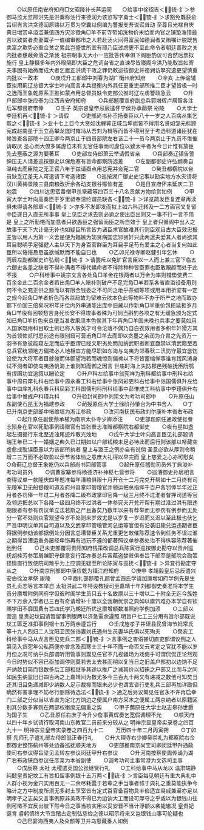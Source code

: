 <!-- { "loadSidebar": true } -->
　　○以原任南安府知府□文昭降补长芦运同　　○给事中徐绍吉＜锍-釒＞参御马监太监邢洪先是洪奏称油行来德润为该监写字勇士＜锍-釒＞求豁免既获俞旨绍吉言洪贪德润原赂以万贯为空囊以例编为讐报支吾说谎耸动  至尊且光禄自庆典日增赏卓溢滥兼值四方灾沴徵角□羊不前寺帑如洗物价未给而内官之铺垫渔猎最苦以致贫者卖妻鬻子一值编审都市之人若赴汤火间得富民如德润者又贿嘱计脱既售卖富之欺势必重佥贫之累此岂盛世所宜有耶乃臣过虑更不至此命令者朝廷善败之关内批者壅蔽旁落之渐我  祖宗朝事无大小一应批答传奉俱下阁臣酌议可否然后票拟施行  皇上静摄多年内外暌隔即大臣之危词台省之直谏尽皆寝阁今洪乃能取旨如寄夫事固有始微而成大者乞亟正洪谎干政之罪仍敕巡按御史并德润访拏究遣更望慎重内批以一政本
　　○庚戌升工部郎中刘春为湖广衡州府知府
　　○辛亥  上传谕辅臣拟用蓟辽总督大学士叶向高言本兵提衡内外其任更重吏部所推二臣才望皆极一时之选而王象乾原系正推如蒙点用总督员缺令吏部公推时辽左虏警政急云
　　○升户部郎中张应泰为江西吉安府知府
　　○兵部题覆宣府副总兵郭增辉卢居智各注后军都督府带俸
　　○壬子  英宗睿皇帝忌辰遣怀宁侯孙承荫祭  裕陵
　　○大学士李廷机再＜锍-釒＞请假
　　○吏部尚书孙丕扬奏臣以八十一岁之人百病丛集乞骸之＜锍-釒＞业十七上目今大贤如沈鲤郭正域吕坤而皆不得用名贤如邹元标顾宪成赵南星于玉立高攀龙庞时雍冯从吾刘为楫等而皆不得用至于考选科道诸臣犹在候旨查各部院十四正卿今两京止于四员部院左右该二十一员今两京止于九员不惟催请取厌  圣心而大僚多属虗位未有无官任事而可虗位以致太平者为今日计惟有放臣先去壅蔽之源为要著耳
　　○吏部左侍郎萧云举请假省亲
　　○兵部奏辽镇告警弹压无人请差巡按御史以保危塞有旨命都察院选差
　　○左副都御史许弘纲奏自温纯去而臣院之无正官八年于兹请亟点用总宪并佥宪二官
　　○癸丑都察院以台员缺乏辽差无人可遣请下考选诸臣　　○巡按湖广御史史记事以勘实地方水灾请将汉川黄梅景陵三县南粮改折余各动支银谷赈恤有差
　　○是日宣府怀来延庆二卫地震
　　○四川达思蛮番僧甲杀坚藏等四百三十八名贡献方物给赏如例
　　○甲寅大学士叶向高奏臣于岁里祗奉温纶谓员缺各＜锍-釒＞详览简发臣复连章再渎俱未得请各部章＜锍-釒＞亦多不发即发而拟上如六科迁转及一二方面官又复留中臣逐日入直无所事事  皇上见臣之求去则必谕之使出臣出则又一事不行一言不用是  皇上之所勤惓而加意者只欲愚臣之强留而臣之所自效于  皇上者只循阁中出入之故事于天下大计毫无补也如疑臣所言皆为诸臣求官故难其行则臣观自古大臣效忠报主皆以用人为第一义舍是便为娼嫉为妨贤病国忠邪贤奸只此两途夫爱其人者尚欲其耳目聪明手足强徤人主以天下为身百官群臣为耳目手足苟有爱主之心者当复何如此臣所以惓惓恳恳虽欲缄默而不能自已也
　　○乙卯光禄寺卿赵健引年乞休
　　○丙辰左副都御史许弘纲＜锍-釒＞请罢斥以免旷官言臣以一人而上兼三官下临五六御史各差之缺者不得补满者不得代候命者不得除种种皆臣罪也臣敢靦颜而处于此不报
　　○户科给事中姚宗文言各处角□羊金花银两者以万金为率则铺垫使费二百余金此二百余金者若出角□羊人赔补则破产不足完角□羊若系各省直滥设备用则何不令之充正供之额而以有限金钱委之不可问之地乎茶蜡等项或用本用折宜有一定之规今起角□羊者折色而各监局故为留难云欲本色此等物料不办于所产之地而取办都下价固三倍矣况积年牙侩内外串通能出库中旧藏以作新角□羊重价包揽延捱岁月角□羊役有困顿愁苦身死长安不得竣事者殊为可悯当斟酌各项之有无缓急颁为定式如已角□羊折色来京便当准收果须本色俟其下年再角□羊固未晚也兵事之要莫如用人国家既用科目取士则已称入彀英才可令沦落不偶乃自白衣效用者多积年奸猾方其为首领佐贰时思前途有限别窟可营甫角□羊去而即以贪墨之余润为介胄之先资万一羽书有急彼能窥左足而应乎臣谓已经文职劣处而加纳武职者断宜亟禁以清武籍至若总兵官统领地方偏禆必人地相宜方能尽职如东海与岛夷为邻春秋二汛防守最宜毖饬设使为大将军者目艅艎而体颤望海若而魂惊则偏禆以下将皆蓄缩惮事谁肯践风涛身试不测者即使岛夷扬帆海上谁则知而御之因言  世庙时海上失防郡邑残破抚臣阮鹗有捍圉功宜追叙以酬论定
　　○升户科左给事中翁宪祥为刑科都给事中刑科右给事中周曰庠礼科右给事中周永春工科右给事中张凤彩吏科右给事中张国儒俱升左给事中曰庠礼科永春兵科凤彩工科国儒刑科刑科给事中彭惟成工科给事中李瑾俱升右给事中惟成户科瑾兵科
　　○升验封司郎中刘崇文为考功司郎中
　　○升原任山东副使石昆玉为福建参政
　　○荫授原任大学士徐阶孙肇台为中书舍人　　○丁巳升南京吏部郎中堵维垣为浙江参政
　　○改河南抚民布政刘尔康补本省右布政
　　○起升原任副使蔡承植为南京太仆寺少卿添注
　　○吏部题原任通政使张餋志殒身在官以死勤事例请赠官有旨张餋志准赠都察院右都御史
　　○夜有星如盏起左摄提行东北至近浊尾迹炸散光烛地
　　○戊午大学士叶向高言臣见礼部题请  瑞王年已二十一婚媾之典久已过期如以户部钱粮未足必待此而后行则该部以帑藏空虚愈成耽误臣愚以为该部所执者  皇上与潞王之例亦自有说倘  圣意必欲从厚则令稍增二三万而不必取盈以示节省体恤之意庶大礼得以早完而  皇上慈爱之心亦可慰矣　　○命蓟辽总督王象乾仍以兵部尚书回部管事
　　○起升原任稽勋司员外丁启浚补考功司员外
　　○调曹家寨参将杨德济补神枢七营参将
　　○巡漕御史孙居相言查得议单一款隆庆四年题准每年漕粮俱限十月开仓十二月完兑开帮如十二月终有司无粮军卫无船督粮司道及府州县掌印管粮官并领运把总指挥千百户各罚俸半年过正月者各罚俸一年过二月者各降二级布政掌印官降一级三月终不过淮者督押司道等官及领运把总以下各降一级四月终不过洪者一体参究夫开兑开帮有期过淮过洪有限违期限者有参有罚议单立法若斯之严且备矣乃数年以来有荐举而无参罚有例参而无处分一官不处则众官观望今岁不处则来岁效尤是以岁复一岁迟而又迟以至此极也伏乞  严旨申明议单其自司道以及文武掌印管粮管河总运等官但有沿袭旧毙兑运违期者臣得据例参劾该部据例处分因言总漕督臣关系尤重更乞敕催陈荐速令到任务不误过淮之期得旨漕运重务屡经申饬再有违玩不遵的都著照议单参奏处治不得纵容陈荐著催他到任
　　○己未吏部覆将贵阳知府钱策改调总兵陈寅行巡按御史勘夺以贵州巡抚胡桂芳参策屑越职守肆意妄行策亦奏总兵寅藉盗婪赃俱奉旨下部至是部院会勘策径情直行致使院司难乎为上应调无疑至所论陈寅与巡抚＜锍-釒＞异宜行勘定夺从之
　　○升南京刑部郎中康应乾为镇江府知府
　　○庚申  孝靖毅皇后忌辰遣兴安伯徐汝孝祭  康陵
　　○辛酉礼部题覆孔颜曾孟四氏学请加廪增如府学例先是生员孔贞志等言本庠自  太祖洪武二年特设教授司至嘉靖十年刘都御史奏准将本学生员分廪增附例同府学但彼时阖学生员只五十名故廪以三十增以二十附全无迄今族姓不下万余入学者已三百有奇请增补十廪以全我朝优崇之典如以廪饩难办本学自有钦赐学田不靡国费有旨四氏学乃朝廷所优这廪增额数准照府学例加添
　　○工部以营造  皇贵妃坟园请暂留事例银两以济急需余遵照  明旨户七工三分用有旨尔部既说坟工匮乏准扣事例银十五万两余遵旨行
　　○壬戌旌孝子井研县民曾海节妇常氏等十九人烈妇二人沈阳卫民张诰妻刘氏通州生员妻华氏俱以死殉夫
　　○癸亥工科给事中马从龙言臣见吏兵二部＜锍-釒＞言事例之害语甚切直吏部谓议例之人第见入赀穵年公私两便亦曾念及孤寒士三十年不膺一命否又云考定之官犹不能以岁月偿之况可纳乎兵部谓听用管事则鬻见任官不几视疆场为戏侮乎可谓侃侃正论然观今日时势似不容已亟加调停则莫若去太去甚而稍以复当日之旧盖户部初以边饷不足开纳款目简而银数多后工部相继多其途以推广之减其价以招徕之户部又比而与之同如民生纳监旧日四百两之上嘉靖间为数尤多今三百九十两又有递减之数他可知矣当还其旧且免递减即少纳数人足示裁抑而银未必少也谓宜咨行吏礼兵三部再加详勘但确然有害事理不妨尽行删除待选法＜锍-釒＞通之后另议鬻见任官永不许再启幸门二部之分似当以省直为定北方饷边之便属户南方采木之便属工两京纳者以原籍区别其分数多寡则在两部权衡庶无偏重之势
　　○甲子荫原任大学士赵志皋孙世爵为国子生
　　○乙丑原任右庶子今升少詹事黄辉奏乞宽假调理不允
　　○顺天府以四十年乡试请行取河南山东教官二员前来分较从之
明神宗显皇帝实录卷之四百九十一
明神宗显皇帝实录卷之四百九十二
　　万历四十年二月丙寅朔
　　○丁卯祭  先师孔子遣礼部左侍郎翁正春行礼
　　○升大理寺右少卿吴崇礼为都察院右佥都御史整饬蓟州等处边备巡抚顺天地方
　　○吏部推南京尚宝司卿闵廷甲升通政使司右参议得旨梁见孟转左参议闵廷甲升右参议
　　○升河南按察使周传诵为湖广右布政狭西参议任彦棻为本省副使
　　○调考功司主事常澄为文选司主事
　　○戊辰祭  太社  太稷遣英国公张继贤行礼　　○工科给事中马从龙以  温肃端静纯懿皇贵妃坟工有旨扣留事例银十五万两＜锍-釒＞言臣每见朝廷有重大典礼中人群小视为金穴实用百无一二余尽耗蠹于若辈之手当事者怵于典礼之重莫能执争今略计之方中制度所须无多封土享室皆有定式百官备百物具丰俭适宜易戚兼至亦足以明孝子之志矣又言事例原非羙政不得已为边饷大工而设可厚夺之乎或以为银钱山往例可徵不宜反出彼下然今日之事当核实用以妥安晋不当计浮额以袭毙辙况  皇贵妃诞育  睿躬慎终大节宜稽古定制弘慈俭之德以昭示将来又岂银钱山事可伦疑也
　　○己巳宴海西夷人及朵颜等卫并乌思藏番人如例
